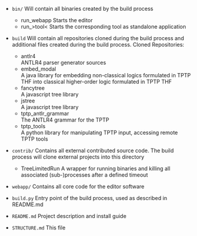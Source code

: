* `bin/`
  Will contain all binaries created by the build process
  - run_webapp
  Starts the editor
  - run_>tool<
  Starts the corresponding tool as standalone application

* `build`
  Will contain all repositories cloned during the build process and additional files created during the build process. Cloned Repositories:
  - antlr4 \
    ANTLR4 parser generator sources
  - embed_modal \
    A java library for embedding non-classical logics formulated in TPTP THF into classical higher-order logic formulated in TPTP THF
  - fancytree \
    A javascript tree library
  - jstree \
    A javascript tree library
  - tptp_antlr_grammar \
    The ANTLR4 grammar for the TPTP
  - tptp_tools \
    A python library for manipulating TPTP input, accessing remote TPTP tools

* `contrib/`
  Contains all external contributed source code. The build process will clone external projects into this directory
  - TreeLimitedRun
    A wrapper for running binaries and killing all associated (sub-)processes after a defined timeout

* `webapp/`
  Contains all core code for the editor software

* `build.py`
  Entry point of the build process, used as described in README.md
* `README.md`
  Project description and install guide
* `STRUCTURE.md`
  This file  

